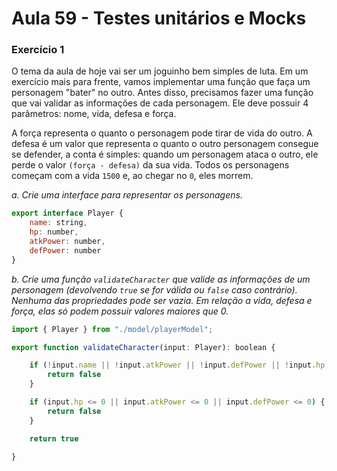 # Aula 59 - Testes unitários e Mocks

### Exercício 1

O tema da aula de hoje vai ser um joguinho bem simples de luta. Em um exercício mais para frente, vamos implementar uma função que faça um personagem "bater" no outro. Antes disso, precisamos  fazer uma função que vai validar as informações de cada personagem. Ele deve possuir 4 parâmetros: nome, vida, defesa e força. 

A força representa o quanto o personagem pode tirar de vida do outro. A defesa é um valor que representa o quanto o outro personagem consegue se defender, a conta é simples: quando um personagem ataca  o outro, ele perde o valor `(força - defesa)` da sua vida. Todos os personagens começam com a vida `1500` e, ao chegar no `0`, eles morrem.

*a. Crie uma interface para representar os personagens.*
~~~javascript
export interface Player {
    name: string,
    hp: number,
    atkPower: number,
    defPower: number
}
~~~

*b. Crie uma função `validateCharacter` que valide as informações de um personagem (devolvendo `true` se for válida ou `false` caso contrário). Nenhuma das propriedades pode ser vazia. Em relação a vida, defesa e força, elas só podem possuir valores maiores que 0.*

~~~javascript
import { Player } from "./model/playerModel";

export function validateCharacter(input: Player): boolean {

    if (!input.name || !input.atkPower || !input.defPower || !input.hp) {
        return false
    }

    if (input.hp <= 0 || input.atkPower <= 0 || input.defPower <= 0) {
        return false
    }

    return true

}
~~~